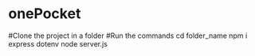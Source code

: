 # onePocket

#Clone the project in a folder
#Run the commands
cd folder_name
npm i express dotenv
node server.js

